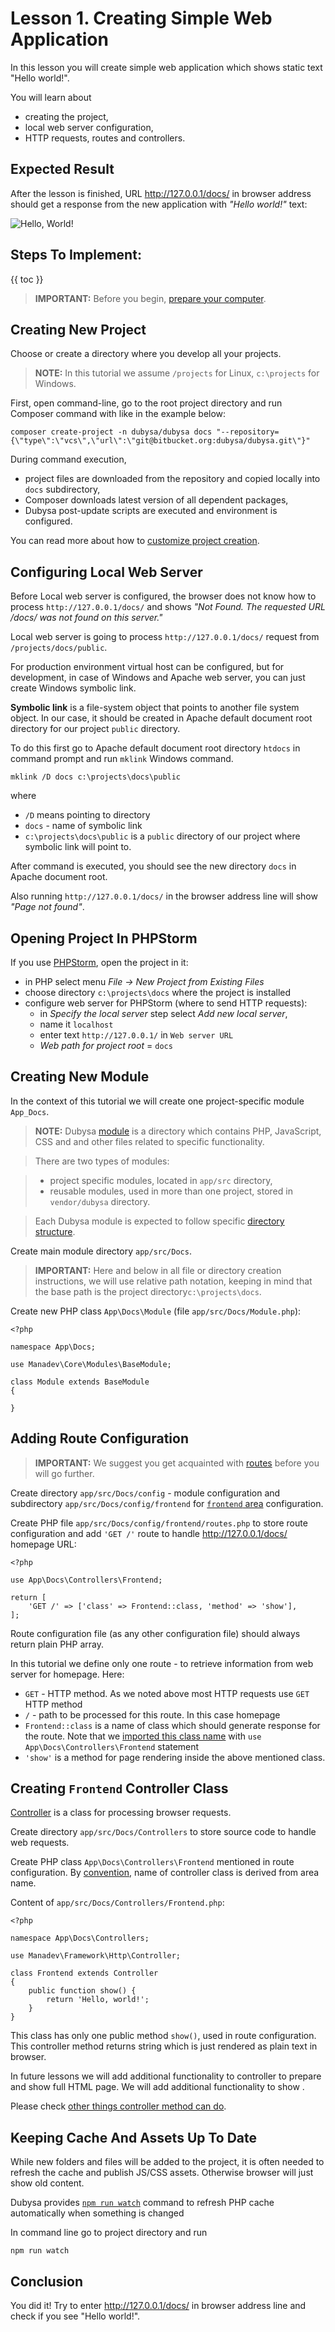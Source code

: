 # Lesson 1. Creating Simple Web Application #

In this lesson you will create simple web application which shows static text "Hello world!".

You will learn about 

- creating the project,
- local web server configuration,
- HTTP requests, routes and controllers.

Expected Result
----------------------------------------

After the lesson is finished, URL <http://127.0.0.1/docs/> in browser address should 
get a response from the new application with *"Hello world!"* text:

![Hello, World!](01-hello-world.png)


Steps To Implement:
----------------------------------------

{{ toc }}


>**IMPORTANT:** Before you begin, [prepare your computer](../../introduction/preparing-your-computer.html).

## Creating New Project 

Choose or create a directory where you develop all your projects.

>**NOTE:** In this tutorial we assume `/projects` for Linux, `c:\projects` for Windows.

First, open command-line, go to the root project directory and run Composer command with like in the example below:

    composer create-project -n dubysa/dubysa docs "--repository={\"type\":\"vcs\",\"url\":\"git@bitbucket.org:dubysa/dubysa.git\"}"

During command execution, 

 - project files are downloaded from the repository and copied locally into `docs` subdirectory,
 - Composer downloads latest version of all dependent packages,
 - Dubysa post-update scripts are executed and environment is configured.
 
You can read more about how to [customize project creation](../../php-development/dubysa-console-commands.html#composer-create-project).

## Configuring Local Web Server ##

Before Local web server is configured, the browser does not know how to process `http://127.0.0.1/docs/` and 
shows *"Not Found. The requested URL /docs/ was not found on this server."*

Local web server is going to process `http://127.0.0.1/docs/` request from  `/projects/docs/public`.

For production environment virtual host can be configured, but for development, in case of Windows and Apache web server, you can just create Windows symbolic link.

**Symbolic link** is a file-system object that points to another file system object. 
In our case, it should be created in Apache default document root directory for our project `public` directory.

To do this first go to Apache default document root directory `htdocs` in command prompt and run `mklink` Windows command.

	mklink /D docs c:\projects\docs\public

where
 
- `/D` means pointing to directory
- `docs` - name of symbolic link
- `c:\projects\docs\public` is a `public` directory of our project where symbolic link will point to.

After command is executed, you should see the new directory `docs` in Apache document root.  

Also running `http://127.0.0.1/docs/` in the browser address line will show *"Page not found"*.


## Opening Project In PHPStorm

If you use [PHPStorm](https://www.jetbrains.com/phpstorm/), open the project in it:

- in PHP select menu *File -> New Project from Existing Files*
- choose directory `c:\projects\docs` where the project is installed
- configure web server for PHPStorm (where to send HTTP requests):
	- in *Specify the local server* step select *Add new local server*, 
	- name it `localhost` 
	- enter text `http://127.0.0.1/` in  `Web server URL`
	- *Web path for project root* = `docs`

## Creating New Module ##

In the context of this tutorial we will create one project-specific module `App_Docs`.

>**NOTE:** Dubysa [module](../../architecture/modules/) is a directory which contains 
PHP, JavaScript, CSS and and other files related to specific functionality. 

>There are two types of modules: 

>  - project specific modules, located in `app/src` directory,
>  - reusable modules, used in more than one project, stored in `vendor/dubysa` directory. 

>Each Dubysa module is expected to follow specific 
>[directory structure](../../architecture/modules/#directory-structure). 

Create main module directory `app/src/Docs`.

>**IMPORTANT:** Here and below in all file or directory creation instructions, we will use relative path notation, 
keeping in mind that the base path is the project directory`c:\projects\docs`.
 
Create new PHP class `App\Docs\Module` (file `app/src/Docs/Module.php`):

	<?php
	
	namespace App\Docs;
	
	use Manadev\Core\Modules\BaseModule;
	
	class Module extends BaseModule
	{
	
	} 

## Adding Route Configuration

> **IMPORTANT:** We suggest you get acquainted with [routes](../../web-development/routes/) before you will go further.


Create directory `app/src/Docs/config` - module configuration 
and subdirectory `app/src/Docs/config/frontend` for [`frontend` area](../../web-development/areas/) configuration.

Create PHP file `app/src/Docs/config/frontend/routes.php` to store route configuration and add `'GET /'` route to handle <http://127.0.0.1/docs/> homepage URL:

    <?php
    
    use App\Docs\Controllers\Frontend;
    
    return [
        'GET /' => ['class' => Frontend::class, 'method' => 'show'],
    ];

Route configuration file (as any other configuration file) should always return plain PHP array.

In this tutorial we define only one route - to retrieve information from web server for homepage. Here: 

- `GET` - HTTP method. As we noted above most HTTP requests use `GET` HTTP method
- `/` - path to be processed for this route. In this case homepage
- `Frontend::class` is a name of class which should generate response for the route. Note that we [imported this class name](http://php.net/manual/en/language.namespaces.importing.php) with `use App\Docs\Controllers\Frontend` statement 
- `'show'` is a method for page rendering inside the above mentioned class. 

## Creating `Frontend` Controller Class

[Controller](../../web-development/controllers/) is a class for processing browser requests.

Create directory  `app/src/Docs/Controllers` to store source code to handle web requests. 
 
Create PHP class `App\Docs\Controllers\Frontend` mentioned in route configuration. By [convention](#), name of controller class is derived from area name.  

Content of `app/src/Docs/Controllers/Frontend.php`:

    <?php
    
    namespace App\Docs\Controllers;
    
    use Manadev\Framework\Http\Controller;
    
    class Frontend extends Controller
    {
        public function show() {
            return 'Hello, world!';
        }
    }

This class has only one public method `show()`, used in route configuration. 
This controller method returns string which is just rendered as plain text in browser. 

In future lessons we will add additional functionality to controller to prepare and show full HTML page.
We will add additional functionality to show . 

Please check [other things controller method can do](#).

## Keeping Cache And Assets Up To Date ##

While new folders and files will be added to the project, 
it is often needed to refresh the cache and publish JS/CSS assets. Otherwise browser will just show old content. 

Dubysa provides [`npm run watch`](../../php-development/dubysa-console-commands#npm-run-watch) 
command to refresh PHP cache automatically when something is changed

In command line go to project directory and run  

    npm run watch
  
    
Conclusion
----------------------------------------

You did it! 
Try to enter <http://127.0.0.1/docs/> in browser address line and check if you see "Hello world!". 



